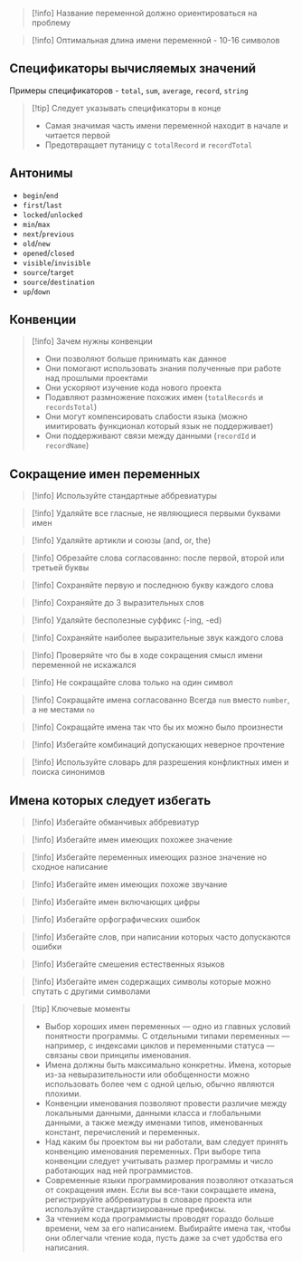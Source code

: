 >[!info] Название переменной должно ориентироваться на проблему

>[!info] Оптимальная длина имени переменной - 10-16 символов
## Спецификаторы вычисляемых значений

Примеры спецификаторов - `total`, `sum`, `average`, `record`, `string`

>[!tip] Следует указывать спецификаторы в конце
>* Самая значимая часть имени переменной находит в начале и читается первой
>* Предотвращает путаницу с `totalRecord` и `recordTotal`
## Антонимы

* `begin`/`end`
* `first`/`last`
* `locked`/`unlocked`
* `min`/`max`
* `next`/`previous`
* `old`/`new`
* `opened`/`closed`
* `visible`/`invisible`
* `source`/`target`
* `source`/`destination`
* `up`/`down`
## Конвенции

>[!info] Зачем нужны конвенции
>* Они позволяют больше принимать как данное
>* Они помогают использовать знания полученные при работе над прошлыми проектами
>* Они ускоряют изучение кода нового проекта
>* Подавляют размножение похожих имен (`totalRecords` и `recordsTotal`)
>* Они могут компенсировать слабости языка (можно имитировать функционал который язык не поддерживает)
>* Они поддерживают связи между данными (`recordId` и `recordName`)
## Сокращение имен переменных

>[!info] Используйте стандартные аббревиатуры

>[!info] Удаляйте все гласные, не являющиеся первыми буквами имен

>[!info] Удаляйте артикли и союзы (and, or, the)

>[!info] Обрезайте слова согласованно: после первой, второй или третьей буквы

>[!info] Сохраняйте первую и последнюю букву каждого слова

>[!info] Сохраняйте до 3 выразительных слов

>[!info] Удаляйте бесполезные суффикс (-ing, -ed)

>[!info] Сохраняйте наиболее выразительные звук каждого слова

>[!info] Проверяйте что бы в ходе сокращения смысл имени переменной не искажался

>[!info] Не сокращайте слова только на один символ

>[!info] Сокращайте имена согласованно
>Всегда `num` вместо `number`, а не местами `no`

>[!info] Сокращайте имена так что бы их можно было произнести

>[!info] Избегайте комбинаций допускающих неверное прочтение

>[!info] Используйте словарь для разрешения конфликтных имен и поиска синонимов

## Имена которых следует избегать

>[!info] Избегайте обманчивых аббревиатур

>[!info] Избегайте имен имеющих похожее значение

>[!info] Избегайте переменных имеющих разное значение но сходное написание

>[!info] Избегайте имен имеющих похоже звучание

>[!info] Избегайте имен включающих цифры

>[!info] Избегайте орфографических ошибок

>[!info] Избегайте слов, при написании которых часто допускаются ошибки

>[!info] Избегайте смешения естественных языков

>[!info] Избегайте имен содержащих символы которые можно спутать с другими символами

>[!tip] Ключевые моменты
>* Выбор хороших имен переменных — одно из главных условий понятности программы. С отдельными типами переменных —например, с индексами циклов и переменными статуса — связаны свои принципы именования.
>* Имена должны быть максимально конкретны. Имена, которые из-за невыразительности или обобщенности можно использовать более чем с одной целью, обычно являются плохими.
>* Конвенции именования позволяют провести различие между локальными данными, данными класса и глобальными данными, а также между именами типов, именованных констант, перечислений и переменных.
>* Над каким бы проектом вы ни работали, вам следует принять конвенцию именования переменных. При выборе типа конвенции следует учитывать размер программы и число работающих над ней программистов.
>* Современные языки программирования позволяют отказаться от сокращения имен. Если вы все-таки сокращаете имена, регистрируйте аббревиатуры в словаре проекта или используйте стандартизированные префиксы.
>* За чтением кода программисты проводят гораздо больше времени, чем за его написанием. Выбирайте имена так, чтобы они облегчали чтение кода, пусть даже за счет удобства его написания.

